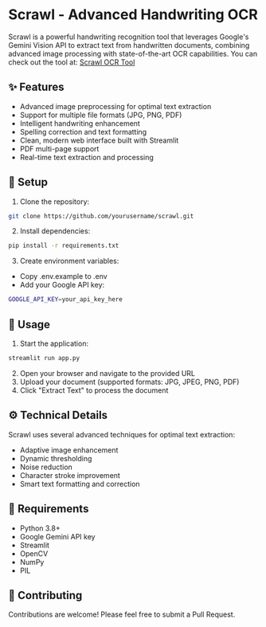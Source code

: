 # Scrawl - Advanced Handwriting OCR

Scrawl is a powerful handwriting recognition tool that leverages Google's Gemini Vision API to extract text from handwritten documents, combining advanced image processing with state-of-the-art OCR capabilities.
You can check out the tool at: [Scrawl OCR Tool](https://scrawl.streamlit.app/)

## ✨ Features

- Advanced image preprocessing for optimal text extraction
- Support for multiple file formats (JPG, PNG, PDF)
- Intelligent handwriting enhancement
- Spelling correction and text formatting
- Clean, modern web interface built with Streamlit
- PDF multi-page support
- Real-time text extraction and processing

## 🚀 Setup

1. Clone the repository:
```bash
git clone https://github.com/yourusername/scrawl.git
```
2. Install dependencies:
```bash
pip install -r requirements.txt
```
3. Create environment variables:
- Copy .env.example to .env
- Add your Google API key:
```bash
GOOGLE_API_KEY=your_api_key_here
```

## 🔧 Usage
1. Start the application:
```bash
streamlit run app.py
```
2. Open your browser and navigate to the provided URL
3. Upload your document (supported formats: JPG, JPEG, PNG, PDF)
4. Click "Extract Text" to process the document

## ⚙️ Technical Details
Scrawl uses several advanced techniques for optimal text extraction:

- Adaptive image enhancement
- Dynamic thresholding
- Noise reduction
- Character stroke improvement
- Smart text formatting and correction

## 🔑 Requirements
- Python 3.8+
- Google Gemini API key
- Streamlit
- OpenCV
- NumPy
- PIL

## 🤝 Contributing
Contributions are welcome! Please feel free to submit a Pull Request.
